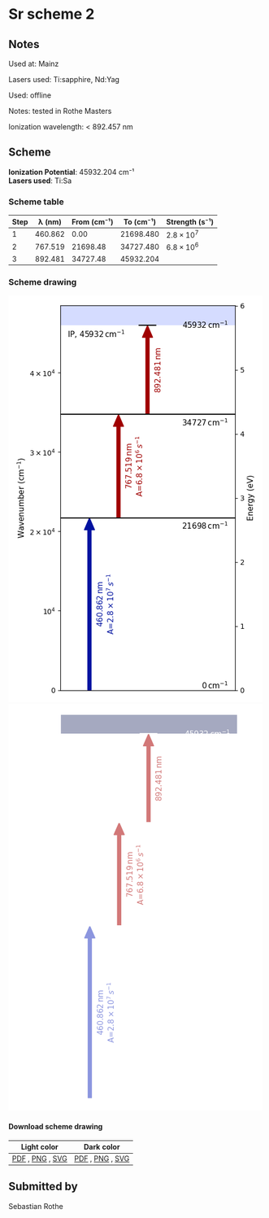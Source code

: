 # Sr scheme 2

## Notes

Used at: Mainz

Lasers used: Ti:sapphire, Nd:Yag

Used: offline

Notes: tested in Rothe Masters

Ionization wavelength: < 892.457 nm





## Scheme

**Ionization Potential**: 45932.204 cm⁻¹  
**Lasers used**: Ti:Sa

### Scheme table

| Step | λ (nm)  | From (cm⁻¹) | To (cm⁻¹) |   Strength (s⁻¹)    |
| ---- | ------- | ----------- | --------- | ------------------- |
| 1    | 460.862 | 0.00        | 21698.480 | $2.8 \times 10^{7}$ |
| 2    | 767.519 | 21698.48    | 34727.480 | $6.8 \times 10^{6}$ |
| 3    | 892.481 | 34727.48    | 45932.204 |                     |


### Scheme drawing

![sr scheme, light mode](sr-002/sr-002-light.png#only-light)
![sr scheme, dark mode](sr-002/sr-002-dark-web.png#only-dark)

#### Download scheme drawing

|                                            Light color                                            |                                           Dark color                                           |
| ------------------------------------------------------------------------------------------------- | ---------------------------------------------------------------------------------------------- |
| [PDF](sr-002/sr-002-light.pdf) , [PNG](sr-002/sr-002-light.png) , [SVG](sr-002/sr-002-light.svg)  | [PDF](sr-002/sr-002-dark.pdf) , [PNG](sr-002/sr-002-dark.png) , [SVG](sr-002/sr-002-dark.svg)  |


## Submitted by

Sebastian Rothe

